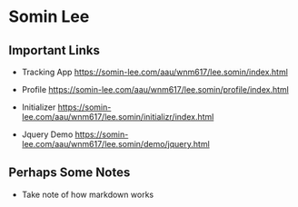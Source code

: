 # Somin Lee

## Important Links

- Tracking App https://somin-lee.com/aau/wnm617/lee.somin/index.html


- Profile https://somin-lee.com/aau/wnm617/lee.somin/profile/index.html
- Initializer https://somin-lee.com/aau/wnm617/lee.somin/initializr/index.html
- Jquery Demo https://somin-lee.com/aau/wnm617/lee.somin/demo/jquery.html



## Perhaps Some Notes

- Take note of how markdown works
